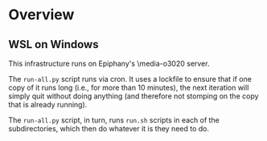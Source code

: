 # Overview

## WSL on Windows

This infrastructure runs on Epiphany's \\media-o3020 server.

The `run-all.py` script runs via cron.  It uses a lockfile to ensure
that if one copy of it runs long (i.e., for more than 10 minutes), the
next iteration will simply quit without doing anything (and therefore
not stomping on the copy that is already running).

The `run-all.py` script, in turn, runs `run.sh` scripts in each of the
subdirectories, which then do whatever it is they need to do.

